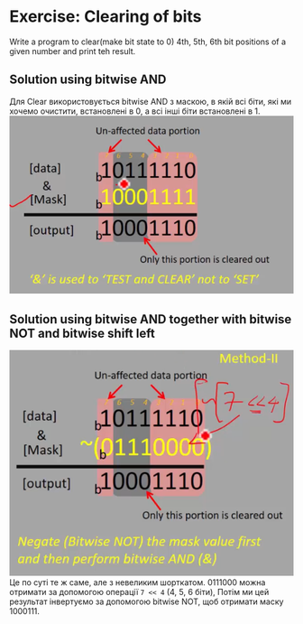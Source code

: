 # Exercise: Clearing of bits
Write a program to clear(make bit state to 0) 4th, 5th, 6th bit positions of a given number and print teh result.

## Solution using bitwise AND
Для Clear використовується bitwise AND з маскою, в якій всі біти, які ми хочемо очистити, встановлені в 0, а всі інші біти встановлені в 1.  
![alt text](image.png)

## Solution using bitwise AND together with bitwise NOT and bitwise shift left
![alt text](image-1.png)  
Це по суті те ж саме, але з невеликим шорткатом.
0111000 можна отримати за допомогою операції `7 << 4` (4, 5, 6 біти), Потім ми цей результат інвертуємо за допомогою bitwise NOT, щоб отримати маску 1000111.  
